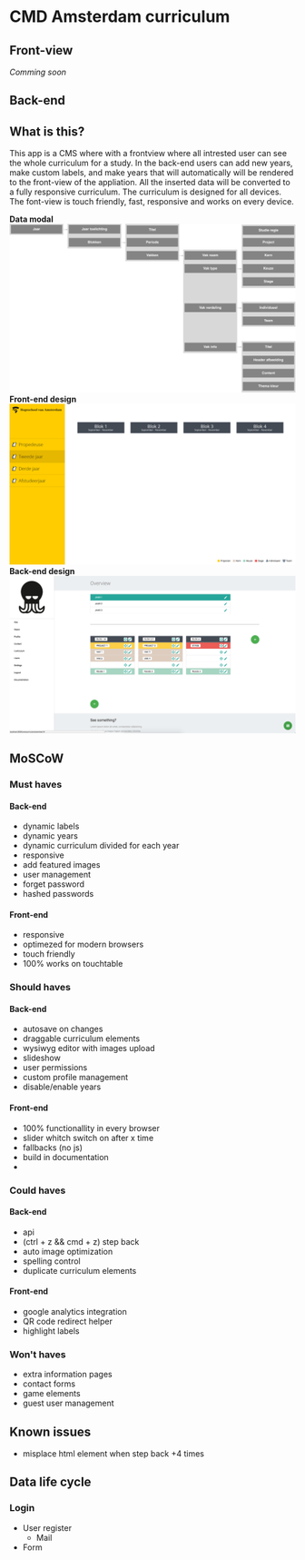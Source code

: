 # CMD Amsterdam curriculum

## Front-view
_Comming soon_

## Back-end

## What is this?
This app is a CMS where with a frontview where all intrested user can see the whole curriculum for a study. In the back-end users can add new years, make custom labels, and make years that will automatically will be rendered to the front-view of the appliation.
All the inserted data will be converted to a fully responsive curriculum. The curriculum is designed for all devices. The font-view is touch friendly, fast, responsive and works on every device.

__Data modal__
![Flow](https://raw.githubusercontent.com/royvanderzon/cmd-curriculum/master/images/data.png)
__Front-end design__
![Flow](https://raw.githubusercontent.com/royvanderzon/cmd-curriculum/master/images/ontwerp.jpg)
__Back-end design__
![Flow](https://raw.githubusercontent.com/royvanderzon/cmd-curriculum/master/images/Back-end.png)

## MoSCoW
### Must haves
#### Back-end
- dynamic labels
- dynamic years
- dynamic curriculum divided for each year
- responsive
- add featured images
- user management
- forget password
- hashed passwords
#### Front-end
- responsive
- optimezed for modern browsers
- touch friendly
- 100% works on touchtable

### Should haves
#### Back-end
- autosave on changes
- draggable curriculum elements
- wysiwyg editor with images upload
- slideshow
- user permissions
- custom profile management
- disable/enable years
#### Front-end
- 100% functionallity in every browser
- slider whitch switch on after x time
- fallbacks (no js)
- build in documentation
- 

### Could haves
#### Back-end
- api
- (ctrl + z && cmd + z) step back
- auto image optimization
- spelling control
- duplicate curriculum elements
#### Front-end
- google analytics integration
- QR code redirect helper
- highlight labels

### Won't haves
- extra information pages
- contact forms
- game elements
- guest user management

## Known issues
- misplace html element when step back +4 times

## Data life cycle
### Login
- User register
	- Mail
- Form